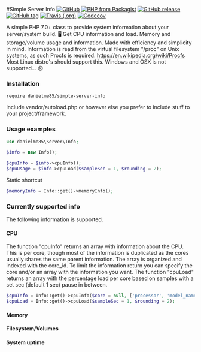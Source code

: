 #Simple Server Info
[![GitHub](https://img.shields.io/github/license/mashape/apistatus.svg?style=flat-square)](https://github.com/danielme85/simple-server-info)
[![PHP from Packagist](https://img.shields.io/packagist/php-v/danielme85/simple-server-info.svg?style=flat-square)](https://packagist.org/packages/danielme85/simple-server-info)
[![GitHub release](https://img.shields.io/github/release/danielme85/simple-server-info.svg?style=flat-square)](https://packagist.org/packages/danielme85/simple-server-info)
[![GitHub tag](https://img.shields.io/github/tag/danielme85/simple-server-info.svg?style=flat-square)](https://github.com/danielme85/simple-server-info)
[![Travis (.org)](https://img.shields.io/travis/danielme85/simple-server-info.svg?style=flat-square)](https://travis-ci.org/danielme85/simple-server-info)
[![Codecov](https://img.shields.io/codecov/c/github/danielme85/simple-server-info.svg?style=flat-square)](https://codecov.io/gh/danielme85/simple-server-info)

 A simple PHP 7.0+ class to provide system information about your server/system build. 🖥️ 
 Get CPU information and load. Memory and storage/volume usage and information. Made with efficiency and simplicity in mind. 
 Information is read from the virtual filesystem "/proc" on Unix systems, as such Procfs is required. 
 https://en.wikipedia.org/wiki/Procfs
 Most Linux distro's should support this. Windows and OSX is not supported... 😥
 
 ### Installation
 ```
 require danielme85/simple-server-info
 ```
 Include vendor/autoload.php or however else you prefer to include stuff to your project/framework.
 
 ### Usage examples
 ```php
use danielme85\Server\Info;

$info = new Info();

$cpuInfo = $info->cpuInfo();
$cpuUsage = $info->cpuLoad($sampleSec = 1, $rounding = 2);

 ```
Static shortcut 
```php
$memoryInfo = Info::get()->memoryInfo();
```

### Currently supported info
The following information is supported.

#### CPU
The function "cpuInfo" returns an array with information about the CPU. This is per core, though most of the information
is duplicated as the cores usually shares the same parent information. The array is organized and indexed with the core_id.
To limit the information return you can specify the core and/or an array with the information you want.
The function "cpuLoad" returns an array with the percentage load per core based on samples with a 
set sec (default 1 sec) pause in between.
```php
$cpuInfo = Info::get()->cpuInfo($core = null, ['processor', 'model_name', 'cpu_mhz', 'cache_size']);
$cpuLoad = Info::get()->cpuLoad($sampleSec = 1, $rounding = 2);
```

#### Memory

#### Filesystem/Volumes

#### System uptime